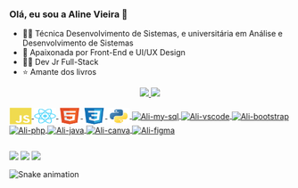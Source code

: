 ### Olá, eu sou a Aline Vieira 👋

- 👩‍💻 Técnica Desenvolvimento de Sistemas, e universitária em Análise e Desenvolvimento de Sistemas
- 💛 Apaixonada por Front-End e UI/UX Design
- 🐱‍🏍 Dev Jr Full-Stack
- ⭐ Amante dos livros

<div align="center">
  <a href="https://github.com/opalinoca">
  <img height="170em" src="https://github-readme-stats.vercel.app/api?username=opalinoca&show_icons=true&theme=synthwave&include_all_commits=true&count_private=true"/>
  <img height="170em" src="https://github-readme-stats.vercel.app/api/top-langs/?username=opalinoca&layout=compact&langs_count=7&theme=synthwave"/>
</div>
  
  <div style="display: inline_block"><br>
  <img align="center" alt="Ali-Js" height="30" width="40" src="https://raw.githubusercontent.com/devicons/devicon/master/icons/javascript/javascript-plain.svg">
  <img align="center" alt="Ali-React" height="30" width="40" src="https://raw.githubusercontent.com/devicons/devicon/master/icons/react/react-original.svg">
  <img align="center" alt="Ali-HTML" height="30" width="40" src="https://raw.githubusercontent.com/devicons/devicon/master/icons/html5/html5-original.svg">
  <img align="center" alt="Ali-CSS" height="30" width="40" src="https://raw.githubusercontent.com/devicons/devicon/master/icons/css3/css3-original.svg">
  <img align="center" alt="Ali-Python" height="30" width="40" src="https://raw.githubusercontent.com/devicons/devicon/master/icons/python/python-original.svg">
  <img align="center" alt="Ali-my-sql" height="30" width="40" src="https://cdn.jsdelivr.net/gh/devicons/devicon/icons/mysql/mysql-original.svg">
  <img align="center" alt="Ali-vscode" height="30" width="40" src= "https://cdn.jsdelivr.net/gh/devicons/devicon/icons/vscode/vscode-original.svg">
  <img align="center" alt="Ali-bootstrap" height="30" width="40" src= "https://cdn.jsdelivr.net/gh/devicons/devicon/icons/bootstrap/bootstrap-original.svg">
  <img align="center" alt="Ali-php" height="30" width="40" src= "https://cdn.jsdelivr.net/gh/devicons/devicon/icons/php/php-original.svg">
  <img align="center" alt="Ali-java" height="30" width="40" src= "https://cdn.jsdelivr.net/gh/devicons/devicon/icons/java/java-original.svg">
  <img align="center" alt="Ali-canva" height="30" width="40" src= "https://cdn.jsdelivr.net/gh/devicons/devicon/icons/canva/canva-original.svg">
  <img align="center" alt="Ali-figma" height="30" width="40" src= "https://cdn.jsdelivr.net/gh/devicons/devicon/icons/figma/figma-original.svg">                                                           
                                                                   
</div>
  
  ##
  
  <div>
  
  <a href="https://instagram.com/opalinoca" target="_blank"><img src="https://img.shields.io/badge/-Instagram-%23E4405F?style=for-the-badge&logo=instagram&logoColor=white" target="_blank"></a>
<a href = "mailto:contatoaline.vieira77@gmail.com"><img src="https://img.shields.io/badge/-Gmail-%23333?style=for-the-badge&logo=gmail&logoColor=white" target="_blank"></a>
    <a href="https://www.linkedin.com/in/aline-vieira-283853209" target="_blank"><img src="https://img.shields.io/badge/-LinkedIn-%230077B5?style=for-the-badge&logo=linkedin&logoColor=white" target="_blank"></a> 
  </div>
  
  ![Snake animation](https://github.com/opalinoca/opalinoca/blob/output/github-contribution-grid-snake.svg)
 
</div>
